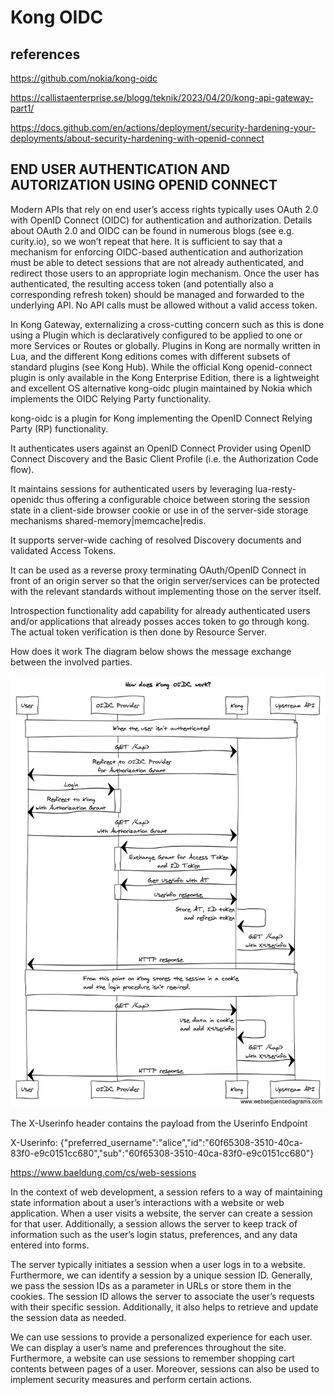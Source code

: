# Kong OIDC

## references

<https://github.com/nokia/kong-oidc>

<https://callistaenterprise.se/blogg/teknik/2023/04/20/kong-api-gateway-part1/>

<https://docs.github.com/en/actions/deployment/security-hardening-your-deployments/about-security-hardening-with-openid-connect>

## END USER AUTHENTICATION AND AUTORIZATION USING OPENID CONNECT

Modern APIs that rely on end user’s access rights typically uses OAuth 2.0 with OpenID Connect (OIDC) for authentication and authorization. Details about OAuth 2.0 and OIDC can be found in numerous blogs (see e.g. curity.io), so we won’t repeat that here. It is sufficient to say that a mechanism for enforcing OIDC-based authentication and authorization must be able to detect sessions that are not already authenticated, and redirect those users to an appropriate login mechanism. Once the user has authenticated, the resulting access token (and potentially also a corresponding refresh token) should be managed and forwarded to the underlying API. No API calls must be allowed without a valid access token.

In Kong Gateway, externalizing a cross-cutting concern such as this is done using a Plugin which is declaratively configured to be applied to one or more Services or Routes or globally. Plugins in Kong are normally written in Lua, and the different Kong editions comes with different subsets of standard plugins (see Kong Hub). While the official Kong openid-connect plugin is only available in the Kong Enterprise Edition, there is a lightweight and excellent OS alternative kong-oidc plugin maintained by Nokia which implements the OIDC Relying Party functionality.

kong-oidc is a plugin for Kong implementing the OpenID Connect Relying Party (RP) functionality.

It authenticates users against an OpenID Connect Provider using OpenID Connect Discovery and the Basic Client Profile (i.e. the Authorization Code flow).

It maintains sessions for authenticated users by leveraging lua-resty-openidc thus offering a configurable choice between storing the session state in a client-side browser cookie or use in of the server-side storage mechanisms shared-memory|memcache|redis.

It supports server-wide caching of resolved Discovery documents and validated Access Tokens.

It can be used as a reverse proxy terminating OAuth/OpenID Connect in front of an origin server so that the origin server/services can be protected with the relevant standards without implementing those on the server itself.

Introspection functionality add capability for already authenticated users and/or applications that already posses acces token to go through kong. The actual token verification is then done by Resource Server.

How does it work
The diagram below shows the message exchange between the involved parties.

![](https://github.com/nokia/kong-oidc/raw/master/docs/kong_oidc_flow.png)

The X-Userinfo header contains the payload from the Userinfo Endpoint

X-Userinfo: {"preferred_username":"alice","id":"60f65308-3510-40ca-83f0-e9c0151cc680","sub":"60f65308-3510-40ca-83f0-e9c0151cc680"}

<https://www.baeldung.com/cs/web-sessions>

In the context of web development, a session refers to a way of maintaining state information about a user’s interactions with a website or web application. When a user visits a website, the server can create a session for that user. Additionally, a session allows the server to keep track of information such as the user’s login status, preferences, and any data entered into forms.

The server typically initiates a session when a user logs in to a website. Furthermore, we can identify a session by a unique session ID. Generally, we pass the session IDs as a parameter in URLs or store them in the cookies. The session ID allows the server to associate the user’s requests with their specific session. Additionally, it also helps to retrieve and update the session data as needed.

We can use sessions to provide a personalized experience for each user. We can display a user’s name and preferences throughout the site. Furthermore, a website can use sessions to remember shopping cart contents between pages of a user. Moreover, sessions can also be used to implement security measures and perform certain actions.
